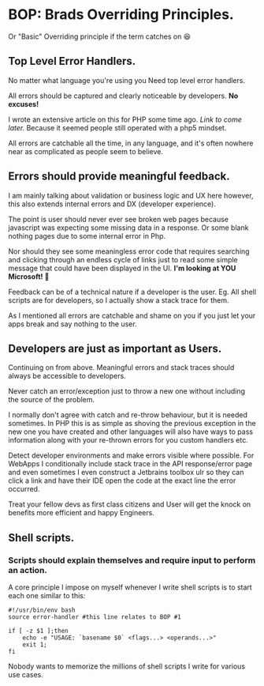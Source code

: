# BOP: Brads Overriding Principles.
Or "Basic" Overriding principle if the term catches on 😆

## Top Level Error Handlers.
No matter what language you're using you Need top level error handlers.

All errors should be captured and clearly noticeable by developers. **No excuses!**

I wrote an extensive article on this for PHP some time ago. _Link to come later._ Because it seemed people still
operated with a php5 mindset.

All errors are catchable all the time, in any language,
and it's often nowhere near as complicated as people seem to believe. 

## Errors should provide meaningful feedback.
I am mainly talking about validation or business logic and UX here however,
this also extends internal errors and DX (developer experience).

The point is user should never ever see broken web pages because javascript was expecting some
missing data in a response. Or some blank nothing pages due to some internal error in Php.

Nor should they see some meaningless error code that requires searching and clicking through an
endless cycle of links just to read some simple message that could have been displayed in the UI.
**I'm looking at YOU Microsoft! 👀**

Feedback can be of a technical nature if a developer is the user.
Eg. All shell scripts are for developers, so I actually show a stack trace for them.

As I mentioned all errors are catchable and shame on you if you
just let your apps break and say nothing to the user.

## Developers are just as important as Users.
Continuing on from above. Meaningful errors and stack traces should always be accessible to developers.

Never catch an error/exception just to throw a new one without including the source of the problem.

I normally don't agree with catch and re-throw behaviour, but it is needed sometimes.
In PHP this is as simple as shoving the previous exception in the new one you have created and other languages will
also have ways to pass information along with your re-thrown errors for you custom handlers etc.

Detect developer environments and make errors visible where possible.
For WebApps I conditionally include stack trace in the API response/error page
and even sometimes I even construct a Jetbrains toolbox ulr so they can click a link and
have their IDE open the code at the exact line the error occurred.

Treat your fellow devs as first class citizens and User will get the knock on benefits more efficient
and happy Engineers.

## Shell scripts.
### Scripts should explain themselves and require input to perform an action.
A core principle I impose on myself whenever I write shell scripts is to start each one similar to this:
```shell
#!/usr/bin/env bash
source error-handler #this line relates to BOP #1

if [ -z $1 ];then
	echo -e "USAGE: `basename $0` <flags...> <operands...>"
	exit 1;
fi
```

Nobody wants to memorize the millions of shell scripts I write for various use cases.

